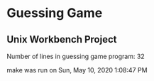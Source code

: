 # Guessing Game
## Unix Workbench Project

Number of lines in guessing game program:
32

make was run on Sun, May 10, 2020  1:08:47 PM
